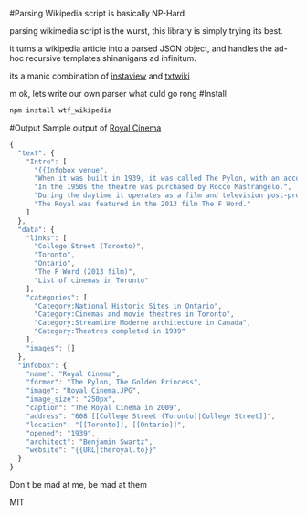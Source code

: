 #Parsing Wikipedia script is basically NP-Hard

parsing wikimedia script is the wurst, this library is simply trying its best.

it turns a wikipedia article into a parsed JSON object, and handles the ad-hoc recursive templates shinanigans ad infinitum.

its a manic combination of [instaview](https://en.wikipedia.org/wiki/User:Pilaf/InstaView) and [txtwiki](https://github.com/joaomsa/txtwiki.js)

m ok, lets write our own parser what culd go rong
#Install
```bash
npm install wtf_wikipedia
````
#Output
Sample output of [Royal Cinema](https://en.wikipedia.org/wiki/Royal_Cinema)
````javascript
{
  "text": {
    "Intro": [
      "{{Infobox venue",
      "When it was built in 1939, it was called The Pylon, with an accompanying large sign at the front of the theatre. It included a roller-skating rink at the rear of the theatre, and a dance hall on the second floor.",
      "In the 1950s the theatre was purchased by Rocco Mastrangelo.",
      "During the daytime it operates as a film and television post-production studio.",
      "The Royal was featured in the 2013 film The F Word."
    ]
  },
  "data": {
    "links": [
      "College Street (Toronto)",
      "Toronto",
      "Ontario",
      "The F Word (2013 film)",
      "List of cinemas in Toronto"
    ],
    "categories": [
      "Category:National Historic Sites in Ontario",
      "Category:Cinemas and movie theatres in Toronto",
      "Category:Streamline Moderne architecture in Canada",
      "Category:Theatres completed in 1939"
    ],
    "images": []
  },
  "infobox": {
    "name": "Royal Cinema",
    "former": "The Pylon, The Golden Princess",
    "image": "Royal_Cinema.JPG",
    "image_size": "250px",
    "caption": "The Royal Cinema in 2009",
    "address": "608 [[College Street (Toronto)|College Street]]",
    "location": "[[Toronto]], [[Ontario]]",
    "opened": "1939",
    "architect": "Benjamin Swartz",
    "website": "{{URL|theroyal.to}}"
  }
}
````

Don't be mad at me, be mad at them

MIT